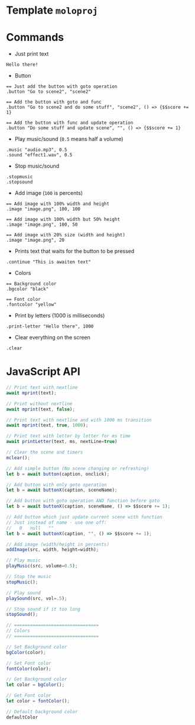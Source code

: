 # Template `moloproj`

# Commands
* Just print text
```
Hello there!
```
* Button
```
== Just add the button with goto operation
.button "Go to scene2", "scene2"

== Add the button with goto and func
.button "Go to scene2 and do some stuff", "scene2", () => {$$score += 1}

== Add the button with func and update operation
.button "Do some stuff and update scene", "", () => {$$score += 1}
```
* Play music/sound (`0.5` means half a volume)
```
.music "audio.mp3", 0.5
.sound "effect1.wav", 0.5
```
* Stop music/sound
```
.stopmusic
.stopsound
```
* Add image (`100` is percents)
```
== Add image with 100% width and height
.image "image.png", 100, 100

== Add image with 100% width but 50% height
.image "image.png", 100, 50

== Add image with 20% size (width and height)
.image "image.png", 20
```
* Prints text that waits for the button to be pressed
```
.continue "This is awaiten text"
```
* Colors
```
== Background color
.bgcolor "black"

== Font color
.fontcolor "yellow"
```
* Print by letters (1000 is milliseconds)
```
.print-letter "Hello there", 1000
```
* Clear everything on the screen
```
.clear
```

# JavaScript API
```js
// Print text with nextline
await mprint(text);

// Print without nextline
await mprint(text, false);

// Print text with nextline and with 1000 ms transition
await mprint(text, true, 1000);

// Print text with letter by letter for ms time
await printLetter(text, ms, nextLine=true)

// Clear the scene and timers
mclear();

// Add simple button (No scene changing or refreshing)
let b = await button(caption, onclick);

// Add button with only goto operation
let b = await buttonX(caption, sceneName);

// Add button with goto operation AND function before goto
let b = await buttonX(caption, sceneName, () => $$score += 1);

// Add button which just update current scene with function
// Just instead of name - use one off:
//   0   null   ""
let b = await buttonX(caption, "", () => $$score += 1);

// Add image (width/height in percents)
addImage(src, width, height=width);

// Play music
playMusic(src, volume=0.5);

// Stop the music
stopMusic();

// Play sound
playSound(src, vol=.5);

// Stop sound if it too long
stopSound();

// ================================
// Colors
// ================================

// Set Background color
bgColor(color);

// Set Font color
fontColor(color);

// Get Background color
let color = bgColor();

// Get Font color
let color = fontColor();

// Default background color
defaultColor
```
